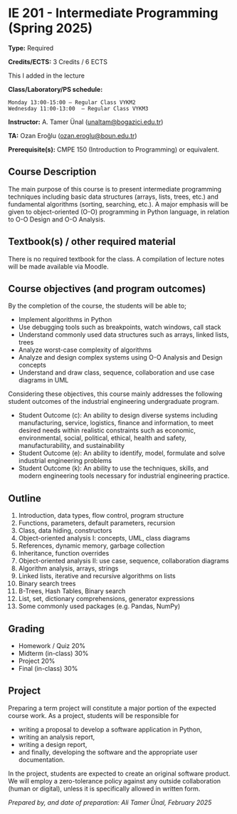 # IE 201 - Intermediate Programming	(Spring 2025)

**Type:** Required

**Credits/ECTS:** 3 Credits / 6 ECTS

This I added in the lecture

**Class/Laboratory/PS schedule:** 

	Monday 13:00-15:00 – Regular Class VYKM2
	Wednesday 11:00-13:00  – Regular Class VYKM3

**Instructor:** A. Tamer Ünal (unaltam@bogazici.edu.tr)

**TA:** Ozan Eroğlu (ozan.eroglu@boun.edu.tr)

**Prerequisite(s):** 	CMPE 150 (Introduction to Programming) or equivalent. 

## Course Description

The main purpose of this course is to present intermediate programming techniques including basic data structures (arrays, lists, trees, etc.) and fundamental algorithms (sorting, searching, etc.). A major emphasis will be given to object-oriented (O-O) programming in Python language, in relation to O-O Design and O-O Analysis.

## Textbook(s) / other required material

There is no required textbook for the class. A compilation of lecture notes will be made available via Moodle. 

## Course objectives (and program outcomes)

By the completion of the course, the students will be able to;
- Implement algorithms in Python
- Use debugging tools such as breakpoints, watch windows, call stack
- Understand commonly used data structures such as arrays, linked lists, trees
- Analyze worst-case complexity of algorithms
- Analyze and design complex systems using O-O Analysis and Design concepts
- Understand and draw class, sequence, collaboration and use case diagrams in UML

Considering these objectives, this course mainly addresses the following student outcomes of the industrial engineering undergraduate program.
- Student Outcome (c): An ability to design diverse systems including manufacturing, service, logistics, finance and information, to meet desired needs within realistic constraints such as economic, environmental, social, political, ethical, health and safety, manufacturability, and sustainability
- Student Outcome (e): An ability to identify, model, formulate and solve industrial engineering problems
- Student Outcome (k): An ability to use the techniques, skills, and modern engineering tools necessary for industrial engineering practice.

## Outline

1. Introduction, data types, flow control, program structure
2. Functions, parameters, default parameters, recursion
3. Class, data hiding, constructors
4. Object-oriented analysis I: concepts, UML, class diagrams
5. References, dynamic memory, garbage collection
6. Inheritance, function overrides
7. Object-oriented analysis II: use case, sequence, collaboration diagrams
8. Algorithm analysis, arrays, strings
9. Linked lists, iterative and recursive algorithms on lists
10. Binary search trees
11. B-Trees, Hash Tables, Binary search
12. List, set, dictionary comprehensions, generator expressions
13. Some commonly used packages (e.g. Pandas, NumPy)


## Grading 
- Homework / Quiz	20%
- Midterm (in-class)	30%
- Project		20%
- Final (in-class)	30%


## Project 

Preparing a term project will constitute a major portion of the expected course work. As a project, students will be responsible for 
- writing a proposal to develop a software application in Python,
- writing an analysis report,
- writing a design report,
- and finally, developing the software and the appropriate user documentation.

In the project, students are expected to create an original software product. We will employ a zero-tolerance policy against any outside collaboration (human or digital), unless it is specifically allowed in written form.

*Prepared by, and date of preparation: Ali Tamer Ünal, February 2025*
